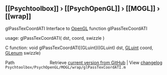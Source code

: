 ## [[Psychtoolbox]] &#8250; [[PsychOpenGL]] &#8250; [[MOGL]] &#8250; [[wrap]]

glPassTexCoordATI  Interface to [OpenGL](OpenGL) function glPassTexCoordATI  
  
usage:  glPassTexCoordATI( dst, coord, swizzle )  
  
C function:  void glPassTexCoordATI[(GLuint]((GLuint) dst, [GLuint](GLuint) coord, [GLenum](GLenum) swizzle)  




<div class="code_header" style="text-align:right;">
  <span style="float:left;">Path&nbsp;&nbsp;</span> <span class="counter">Retrieve <a href=
  "https://raw.github.com/Psychtoolbox-3/Psychtoolbox-3/beta/Psychtoolbox/PsychOpenGL/MOGL/wrap/glPassTexCoordATI.m">current version from GitHub</a> | View <a href=
  "https://github.com/Psychtoolbox-3/Psychtoolbox-3/commits/beta/Psychtoolbox/PsychOpenGL/MOGL/wrap/glPassTexCoordATI.m">changelog</a></span>
</div>
<div class="code">
  <code>Psychtoolbox/PsychOpenGL/MOGL/wrap/glPassTexCoordATI.m</code>
</div>

